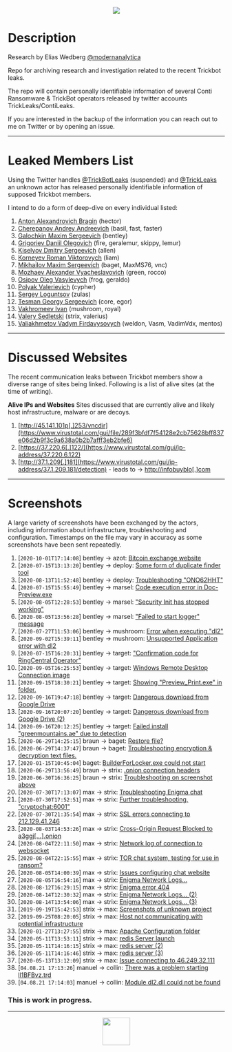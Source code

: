 <p align="center">
  <a href="#" target="blank"><img src="https://cybernite-git-access.s3.us-east-1.amazonaws.com/trickbot.png"/></a>
</p>

# Description

Research by Elias Wedberg [@modernanalytica](https://twitter.com/modernanalytica)

Repo for archiving research and investigation related to the recent Trickbot leaks.

The repo will contain personally identifiable information of several Conti Ransomware & TrickBot operators released by twitter accounts TrickLeaks/ContiLeaks.

If you are interested in the backup of the information you can reach out to me on Twitter or by opening an issue.

---
# Leaked Members List
Using the Twitter handles [@TrickBotLeaks](https://twitter.com/trickbotleaks) (suspended) and [@TrickLeaks](https://twitter.com/trickleaks) an unknown actor has released personally identifiable information of supposed Trickbot members.

I intend to do a form of deep-dive on every individual listed:
1. [Anton Alexandrovich Bragin](members/hector) (hector)
2. [Cherepanov Andrey Andreevich](members/basil) (basil, fast, faster)
3. [Galochkin Maxim Sergeevich](members/manuel) (bentley)
4. [Grigoriev Daniil Olegovich](members/fire) (fire, geralemur, skippy, lemur)
5. [Kiselyov Dmitry Sergeevich](members/allen) (allen)
6. [Korneyev Roman Viktorovych](members/liam) (liam)
7. [Mikhailov Maxim Sergeevich](members/baget) (baget, MaxMS76, vnc)
8. [Mozhaev Alexander Vyacheslavovich](members/green) (green, rocco)
9. [Osipov Oleg Vasylevych](members/frog) (frog, geraldo)
10. [Polyak Valerievich](members/cypher) (cypher)
11. [Sergey Loguntsov](members/zulas) (zulas)
12. [Tesman Georgy Sergeevich](members/core) (core, egor)
13. [Vakhromeev Ivan](members/mushroom) (mushroom, royal)
14. [Valery Sedletski](members/strix) (strix, valerius)
15. [Valiakhmetov Vadym Firdavysovych](members/weldon) (weldon, Vasm, VadimVdx, mentos)
---
# Discussed Websites
The recent communication leaks between Trickbot members show a diverse range of sites being linked. Following is a list of alive sites (at the time of writing).

**Alive IPs and Websites**
Sites discussed that are currently alive and likely host infrastructure, malware or are decoys.
1.  [http://45.141.101p[.]253/vncdir](https://www.virustotal.com/gui/file/289f3bfdf7f54128e2cb75628bff837e06d2b9f3c9a638a0b2b7afff3eb2bfe6)
2.  [https://37.220.6[.]122/](https://www.virustotal.com/gui/ip-address/37.220.6.122)
3.  [http://37.1.209[.]181](https://www.virustotal.com/gui/ip-address/37.1.209.181/detection) - leads to -> [http://infobuyblo[.]com](https://www.virustotal.com/gui/url/6fe2165dd35d2e6c656b8cdcfc80835138a43e450796634a1c99307a013c14f8?nocache=1) 

---
# Screenshots
A large variety of screenshots have been exchanged by the actors, including information about infrastructure, troubleshooting and configuration. Timestamps on the file may vary in accuracy as some screenshots have been sent repeatedly.

1. [`2020-10-01T17:14:08`] bentley -> azot: [Bitcoin exchange website](files/screenshots/urelz8.png)
2. [`2020-07-15T13:13:20`] bentley -> deploy: [Some form of duplicate finder tool](files/screenshots/ti9t35.png)
3. [`2020-08-13T11:52:48`] bentley -> deploy: [Troubleshooting "ONO62HHT"](files/screenshots/tyxzg6.png)
4. [`2020-07-15T15:55:49`] bentley -> marsel: [Code execution error in Doc-Preview.exe](files/screenshots/tidc5a.png)
5. [`2020-08-05T12:28:53`] bentley -> marsel: ["Security Init has stopped working"](files/screenshots/tugj04.png)
6. [`2020-08-05T13:56:28`] bentley -> marsel: ["Failed to start logger" message](files/screenshots/tuib88.png)
7. [`2020-07-27T11:53:06`] bentley -> mushroom: [Error when executing "dl2"](files/screenshots/tp8zfi.png)
8. [`2020-09-02T15:39:11`] bentley -> mushroom: [Unsupported Application error with dl2](files/screenshots/uac85e.png)
9. [`2020-07-15T16:20:31`] bentley -> target: ["Confirmation code for RingCentral Operator"](files/screenshots/tidtdf.png)
10. [`2020-09-05T16:25:53`] bentley -> target: [Windows Remote Desktop Connection image](files/screenshots/uc42e0.png)
11. [`2020-09-15T18:30:21`] bentley -> target: [Showing "Preview_Print.exe" in folder.](files/screenshots/uhuhzg.png)
12. [`2020-09-16T19:47:18`] bentley -> target: [Dangerous download from Google Drive](files/screenshots/uiig30.png)
13. [`2020-09-16T20:07:20`] bentley -> target: [Dangerous download from Google Drive (2)](files/screenshots/uiircf.png)
14. [`2020-09-16T20:12:25`] bentley -> target: [Failed install "greenmountains.ae" due to detection](files/screenshots/uiiu8d.png)
15. [`2020-06-29T14:25:15`] braun -> baget: [Restore file?](files/screenshots/t8ixax.png)
16. [`2020-06-29T14:37:47`] braun -> baget: [Troubleshooting encryption & decryption text files.](files/screenshots/t8jd25.png)
17. [`2020-01-15T10:45:04`] baget: [BuilderForLocker.exe could not start](files/screenshots/qo1y7d.png)
18. [`2020-06-29T13:56:49`] braun -> strix: [.onion connection headers](files/screenshots/t8iipl.png)
19. [`2020-06-30T16:36:25`] braun -> strix: [Troubleshooting on screenshot above](files/screenshots/t99t6y.png)
20. [`2020-07-30T17:13:07`] max -> strix: [Troubleshooting Enigma chat](files/screenshots/trbc19.png)
21. [`2020-07-30T17:52:51`] max -> strix: [Further troubleshooting, "cryptochat:6001"](files/screenshots/trbzt4.png)
22. [`2020-07-30T21:35:54`] max -> strix: [SSL errors connecting to 212.129.41.246](files/screenshots/trfiei.png)
23. [`2020-08-03T14:53:26`] max -> strix: [Cross-Origin Request Blocked to a3ggj[...].onion](files/screenshots/tt9yod.png)
24. [`2020-08-04T22:11:50`] max -> strix: [Network log of connection to websocket](files/screenshots/tu43gu.png)
25. [`2020-08-04T22:15:55`] max -> strix: [TOR chat system, testing for use in ransom?](files/screenshots/tu45ht.png)
26. [`2020-08-05T14:00:39`] max -> strix: [Issues configuring chat website](files/screenshots/tuid8r.png)
27. [`2020-08-05T16:54:16`] max -> strix: [Enigma Network Logs...](files/screenshots/tuli74.png)
28. [`2020-08-12T16:29:15`] max -> strix: [Enigma error 404](files/screenshots/tyhi6g.png)
29. [`2020-08-14T12:30:32`] max -> strix: [Enigma Network Logs... (2)](files/screenshots/tzk64h.png)
30. [`2020-08-14T13:54:06`] max -> strix: [Enigma Network Logs... (3)](files/screenshots/tzltrh.png)
31. [`2019-09-19T15:42:53`] strix -> max: [Screenshots of unknown project](files/screenshots/p8dkn7.png)
32. [`2019-09-25T08:20:05`] strix -> max: [Host not communicating with potential infrastructure](files/screenshots/paqz3t.png)
33. [`2020-01-27T13:27:55`] strix -> max: [Apache Configuration folder](files/screenshots/qtl9o0.png)
34. [`2020-05-11T13:53:11`] strix -> max: [redis Server launch](files/screenshots/setk19.png)
35. [`2020-05-11T14:16:15`] strix -> max: [redis server (2)](files/screenshots/setyty.png)
36. [`2020-05-11T14:16:46`] strix -> max: [redis server (3)](files/screenshots/setz4f.png)
37. [`2020-05-13T13:12:09`] strix -> max: [Issue connecting to 46.249.32.111](files/screenshots/sg4xup.png)
38. [`04.08.21 17:13:26`] manuel -> collin: [There was a problem starting ll1BFBvz.trd](files/screenshots/1j37gab.png)
39. [`04.08.21 17:14:03`] manuel -> collin: [Module dl2.dll could not be found](files/screenshots/1j37nwh.png)

### This is work in progress.
---

<p align="center">
  <a href="https://twitter.com/cybernite_intel"/><img src="https://pbs.twimg.com/profile_images/1499738138331303940/L1joRp-6_400x400.png" width="64px"/></a>
</p>
